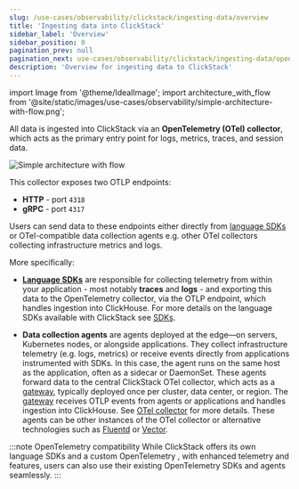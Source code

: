 ```yaml
---
slug: /use-cases/observability/clickstack/ingesting-data/overview
title: 'Ingesting data into ClickStack'
sidebar_label: 'Overview'
sidebar_position: 0
pagination_prev: null
pagination_next: use-cases/observability/clickstack/ingesting-data/opentelemetry
description: 'Overview for ingesting data to ClickStack'
---
```


import Image from '@theme/IdealImage';
import architecture_with_flow from '@site/static/images/use-cases/observability/simple-architecture-with-flow.png';

All data is ingested into ClickStack via an **OpenTelemetry (OTel) collector**, which acts as the primary entry point for logs, metrics, traces, and session data.

<Image img={architecture_with_flow} alt="Simple architecture with flow" size="md"/>

This collector exposes two OTLP endpoints:

- **HTTP** - port `4318`
- **gRPC** - port `4317`

Users can send data to these endpoints either directly from [language SDKs](/use-cases/observability/clickstack/sdks) or OTel-compatible data collection agents e.g. other OTel collectors collecting infrastructure metrics and logs.

More specifically:

- [**Language SDKs**](/use-cases/observability/clickstack/sdks) are responsible for collecting telemetry from within your application - most notably **traces** and **logs** - and exporting this data to the OpenTelemetry collector, via the OTLP endpoint, which handles ingestion into ClickHouse. For more details on the language SDKs available with ClickStack see [SDKs](/use-cases/observability/clickstack/sdks). 

- **Data collection agents** are agents deployed at the edge—on servers, Kubernetes nodes, or alongside applications. They collect infrastructure telemetry (e.g. logs, metrics) or receive events directly from applications instrumented with SDKs. In this case, the agent runs on the same host as the application, often as a sidecar or DaemonSet. These agents forward data to the central ClickStack OTel collector, which acts as a [gateway](/use-cases/observability/clickstack/ingesting-data/otel-collector#collector-roles), typically deployed once per cluster, data center, or region. The [gateway](/use-cases/observability/clickstack/ingesting-data/otel-collector#collector-roles) receives OTLP events from agents or applications and handles ingestion into ClickHouse. See [OTel collector](/use-cases/observability/clickstack/ingesting-data/otel-collector) for more details. These agents can be other instances of the OTel collector or alternative technologies such as [Fluentd](https://www.fluentd.org/) or [Vector](https://vector.dev/).

:::note OpenTelemetry compatibility
While ClickStack offers its own language SDKs and a custom OpenTelemetry , with enhanced telemetry and features, users can also use their existing OpenTelemetry SDKs and agents seamlessly.
:::


